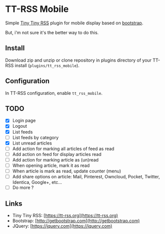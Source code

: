 TT-RSS Mobile
==============

Simple [Tiny Tiny RSS](https://tt-rss.org) plugin for mobile display based on [bootstrap](http://getbootstrap.com).

But, i'm not sure it's the better way to do this.

## Install

Download zip and unzip or clone repository in plugins directory of your TT-RSS install (`plugins/tt_rss_mobile`).

## Configuration

In TT-RSS configuration, enable `tt_rss_mobile`.

## TODO

- [x] Login page
- [x] Logout
- [x] List feeds
- [ ] List feeds by category
- [x] List unread articles
- [ ] Add action for marking all articles of feed as read
- [ ] Add action on feed for display articles read
- [ ] Add action for marking article as (un)read
- [ ] When opening article, mark it as read
- [ ] When article is mark as read, update counter (menu)
- [ ] Add share options on article: Mail, Pinterest, Owncloud, Pocket, Twitter, Identica, Google+, etc...
- [ ] Do more ?

## Links

- Tiny Tiny RSS: [https://tt-rss.org](https://tt-rss.org)
- Bootstrap: [http://getbootstrap.com](http://getbootstrap.com)
- JQuery: [https://jquery.com](https://jquery.com)
